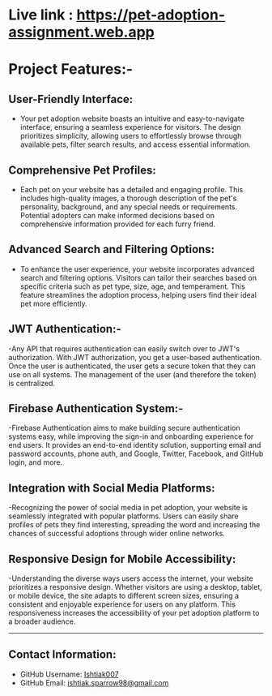 # Live link : https://pet-adoption-assignment.web.app


# Project Features:-

## User-Friendly Interface:

- Your pet adoption website boasts an intuitive and easy-to-navigate interface, ensuring a seamless experience for visitors. The design prioritizes simplicity, allowing users to effortlessly browse through available pets, filter search results, and access essential information.


## Comprehensive Pet Profiles:

- Each pet on your website has a detailed and engaging profile. This includes high-quality images, a thorough description of the pet's personality, background, and any special needs or requirements. Potential adopters can make informed decisions based on comprehensive information provided for each furry friend.

## Advanced Search and Filtering Options:

- To enhance the user experience, your website incorporates advanced search and filtering options. Visitors can tailor their searches based on specific criteria such as pet type, size, age, and temperament. This feature streamlines the adoption process, helping users find their ideal pet more efficiently.

## JWT Authentication:-

-Any API that requires authentication can easily switch over to JWT's authorization. With JWT authorization, you get a user-based authentication. Once the user is authenticated, the user gets a secure token that they can use on all systems. The management of the user (and therefore the token) is centralized.


## Firebase Authentication System:-

-Firebase Authentication aims to make building secure authentication systems easy, while improving the sign-in and onboarding experience for end users. It provides an end-to-end identity solution, supporting email and password accounts, phone auth, and Google, Twitter, Facebook, and GitHub login, and more.


## Integration with Social Media Platforms: 

-Recognizing the power of social media in pet adoption, your website is seamlessly integrated with popular platforms. Users can easily share profiles of pets they find interesting, spreading the word and increasing the chances of successful adoptions through wider online networks.


## Responsive Design for Mobile Accessibility: 

-Understanding the diverse ways users access the internet, your website prioritizes a responsive design. Whether visitors are using a desktop, tablet, or mobile device, the site adapts to different screen sizes, ensuring a consistent and enjoyable experience for users on any platform. This responsiveness increases the accessibility of your pet adoption platform to a broader audience.

---

  ## Contact Information:
  * GitHub Username: [Ishtiak007](https://github.com/Ishtiak007)
  * GitHub Email: ishtiak.sparrow98@gmail.com